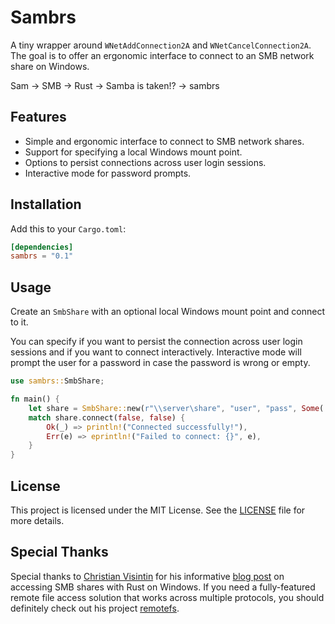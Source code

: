 # Sambrs

A tiny wrapper around `WNetAddConnection2A` and `WNetCancelConnection2A`. The goal is to offer an ergonomic interface to connect to an SMB network share on Windows.

Sam -> SMB -> Rust -> Samba is taken!? -> sambrs

## Features

- Simple and ergonomic interface to connect to SMB network shares.
- Support for specifying a local Windows mount point.
- Options to persist connections across user login sessions.
- Interactive mode for password prompts.

## Installation

Add this to your `Cargo.toml`:

```toml
[dependencies]
sambrs = "0.1"
```

## Usage

Create an `SmbShare` with an optional local Windows mount point and connect to it.

You can specify if you want to persist the connection across user login sessions and if you want to connect interactively. Interactive mode will prompt the user for a password in case the password is wrong or empty.

```rust
use sambrs::SmbShare;

fn main() {
    let share = SmbShare::new(r"\\server\share", "user", "pass", Some('e'));
    match share.connect(false, false) {
        Ok(_) => println!("Connected successfully!"),
        Err(e) => eprintln!("Failed to connect: {}", e),
    }
}
```

## License

This project is licensed under the MIT License. See the [LICENSE](LICENSE) file for more details.

## Special Thanks

Special thanks to [Christian Visintin](https://github.com/veeso) for his informative [blog post](https://blog.veeso.dev/blog/en/how-to-access-an-smb-share-with-rust-on-windows/) on accessing SMB shares with Rust on Windows. If you need a fully-featured remote file access solution that works across multiple protocols, you should definitely check out his project [remotefs](https://github.com/veeso/remotefs-rs).
